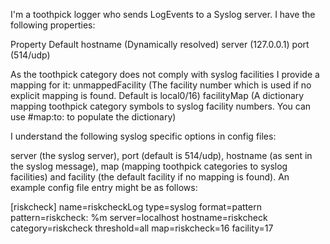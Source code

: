I'm a toothpick logger who sends LogEvents to a Syslog server. I have the following properties:

Property 		Default
hostname 		(Dynamically resolved)
server 			(127.0.0.1)
port 				(514/udp)

As the toothpick category does not comply with syslog facilities I provide a mapping for it:
unmappedFacility 	(The facility number which is used if no explicit mapping is found. Default is local0/16)
facilityMap  			(A dictionary mapping toothpick category symbols to syslog facility numbers.
							You can use #map:to: to populate the dictionary)
							
I understand the following syslog specific options in config files:

server (the syslog server), port (default is 514/udp), hostname (as sent in the syslog message), map (mapping toothpick categories to syslog facilities) and facility (the default facility if no mapping is found). An example config file entry might be as follows:


[riskcheck]
name=riskcheckLog
type=syslog
format=pattern
pattern=riskcheck: %m
server=localhost
hostname=riskcheck
category=riskcheck
threshold=all
map=riskcheck=16
facility=17